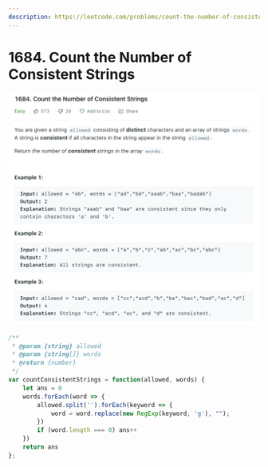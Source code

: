```yaml
---
description: https://leetcode.com/problems/count-the-number-of-consistent-strings/
---
```


# 1684. Count the Number of Consistent Strings

![](../.gitbook/assets/image.png)

```javascript
/**
 * @param {string} allowed
 * @param {string[]} words
 * @return {number}
 */
var countConsistentStrings = function(allowed, words) {
    let ans = 0
    words.forEach(word => {
        allowed.split('').forEach(keyword => {
            word = word.replace(new RegExp(keyword, 'g'), "");
        })
        if (word.length === 0) ans++
    })
    return ans
};
```
